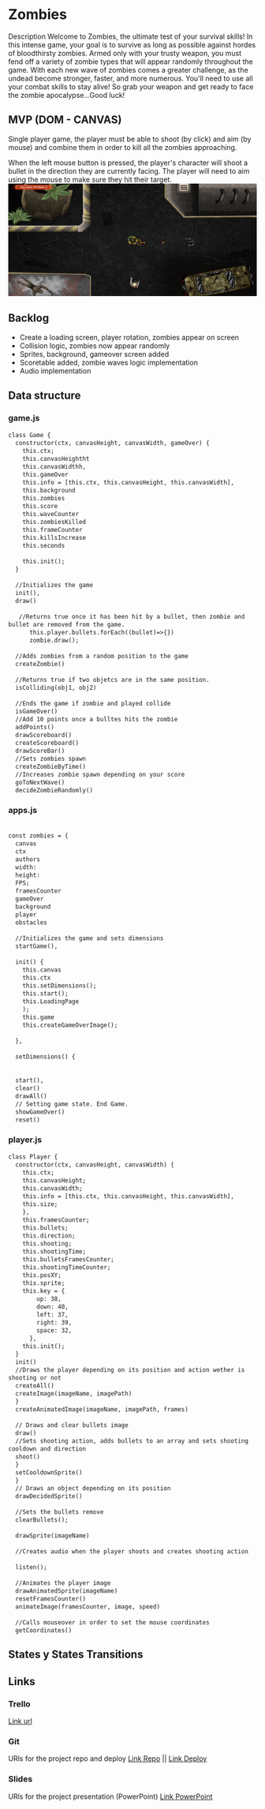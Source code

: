 # Zombies

Description
Welcome to Zombies, the ultimate test of your survival skills! In this intense game, your goal is to survive as long as possible against hordes of bloodthirsty zombies. Armed only with your trusty weapon, you must fend off a variety of zombie types that will appear randomly throughout the game.
With each new wave of zombies comes a greater challenge, as the undead become stronger, faster, and more numerous. You'll need to use all your combat skills to stay alive!
So grab your weapon and get ready to face the zombie apocalypse…Good luck!

## MVP (DOM - CANVAS)

Single player game, the player must be able to shoot (by click) and aim (by mouse) and combine them in order to kill all the zombies approaching.

When the left mouse button is pressed, the player's character will shoot a bullet in the direction they are currently facing. The player will need to aim using the mouse to make sure they hit their target.
![game screenshoot](https://github.com/AngelesFigueredo/zombies/blob/main/img/game-screenshot.png)

## Backlog

- Create a loading screen, player rotation, zombies appear on screen
- Collision logic, zombies now appear randomly
- Sprites, background, gameover screen added
- Scoretable added, zombie waves logic implementation
- Audio implementation

## Data structure

### game.js

```
class Game {
  constructor(ctx, canvasHeight, canvasWidth, gameOver) {
    this.ctx;
    this.canvasHeightht
    this.canvasWidthh,
    this.gameOver    
    this.info = [this.ctx, this.canvasHeight, this.canvasWidth],
    this.background
    this.zombies
    this.score
    this.waveCounter
    this.zombiesKilled
    this.frameCounter 
    this.killsIncrease
    this.seconds 
    
    this.init(); 
  }
  
  //Initializes the game
  init(), 
  draw()
  
   //Returns true once it has been hit by a bullet, then zombie and bullet are removed from the game.
      this.player.bullets.forEach((bullet)=>{})
      zombie.draw();
      
  //Adds zombies from a random position to the game    
  createZombie() 
  
  //Returns true if two objetcs are in the same position. 
  isColliding(obj1, obj2) 
  
  //Ends the game if zombie and played collide
  isGameOver()
  //Add 10 points once a bulltes hits the zombie
  addPoints()
  drawScoreboard()
  createScoreboard()
  drawScoreBar()
  //Sets zombies spawn
  createZombieByTime()
  //Increases zombie spawn depending on your score
  goToNextWave()
  decideZombieRandomly()
```
### apps.js
```

const zombies = {
  canvas
  ctx
  authors
  width: 
  height: 
  FPS;
  framesCounter
  gameOver
  background
  player
  obstacles
  
  //Initializes the game and sets dimensions
  startGame(),

  init() {
    this.canvas 
    this.ctx 
    this.setDimensions();
    this.start();
    this.LoadingPage 
    );
    this.game
    this.createGameOverImage();
    
  },
  
  setDimensions() {
    
  
  start(),
  clear()
  drawAll() 
  // Setting game state. End Game.
  showGameOver()
  reset()
```
### player.js
```
class Player {
  constructor(ctx, canvasHeight, canvasWidth) {
    this.ctx;
    this.canvasHeight;
    this.canvasWidth;
    this.info = [this.ctx, this.canvasHeight, this.canvasWidth],
    this.size;
    },
    this.framesCounter;
    this.bullets;
    this.direction;
    this.shooting;
    this.shootingTime;
    this.bulletsFramesCounter;
    this.shootingTimeCounter;
    this.posXY;
    this.sprite;
    this.key = {
        up: 38,
        down: 40,
        left: 37,
        right: 39,
        space: 32,
      },
    this.init();
  }
  init() 
  //Draws the player depending on its position and action wether is shooting or not
  createAll() 
  createImage(imageName, imagePath) 
  }
  createAnimatedImage(imageName, imagePath, frames)
  
  // Draws and clear bullets image
  draw() 
  //Sets shooting action, adds bullets to an array and sets shooting cooldown and direction
  shoot() 
  }
  setCooldownSprite()
  }
  // Draws an object depending on its position
  drawDecidedSprite()
  
  //Sets the bullets remove
  clearBullets();
  
  drawSprite(imageName)
  
  //Creates audio when the player shoots and creates shooting action
  
  listen();
  
  //Animates the player image
  drawAnimatedSprite(imageName)
  resetFramesCounter()
  animateImage(framesCounter, image, speed) 
  
  //Calls mouseover in order to set the mouse coordinates
  getCoordinates()
```
## States y States Transitions

## Links
### Trello

[Link url](https://trello.com/b/QGzs8d48/game-project)

### Git

URls for the project repo and deploy
[Link Repo](https://github.com/AngelesFigueredo/zombies) || 
[Link Deploy](https://angelesfigueredo.github.io/zombies/)

### Slides

URls for the project presentation (PowerPoint)
[Link PowerPoint](https://github.com/AngelesFigueredo/zombies/blob/main/Presentaci%C3%B3n%20juego%20zombie.pptx)
